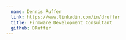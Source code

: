 ```yaml
---
  name: Dennis Ruffer
  link: https://www.linkedin.com/in/druffer
  title: Firmware Development Consultant
  github: DRuffer
---
```


